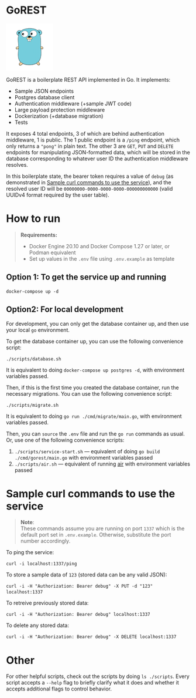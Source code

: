 # GoREST

![Gopher logo](gopher.png)

GoREST is a boilerplate REST API implemented in Go. It implements:

- Sample JSON endpoints
- Postgres database client
- Authentication middleware (+sample JWT code)
- Large payload protection middleware
- Dockerization (+database migration)
- Tests

It exposes 4 total endpoints, 3 of which are behind authentication middleware, 1 is public. The 1 public endpoint is a `/ping` endpoint, which only returns a `"pong"` in plain text. The other 3 are `GET`, `PUT` and `DELETE` endpoints for manipulating JSON-formatted data, which will be stored in the database corresponding to whatever user ID the authentication middleware resolves. 

In this boilerplate state, the bearer token requires a value of `debug` (as demonstrated in [Sample curl commands to use the service](#sample-curl-commands-to-use-the-service)), and the resolved user ID will be `00000000-0000-0000-0000-000000000000` (valid UUIDv4 format required by the user table).

# How to run

> **Requirements:**
> 
> - Docker Engine 20.10 and Docker Compose 1.27 or later, or Podman equivalent
> - Set up values in the `.env` file using `.env.example` as template

## Option 1: To get the service up and running

    docker-compose up -d

## Option2: For local development

For development, you can only get the database container up, and then use your local `go` environment.

To get the database container up, you can use the following convenience script:

    ./scripts/database.sh

It is equivalent to doing `docker-compose up postgres -d`, with environment variables passed.

Then, if this is the first time you created the database container, run the necessary migrations. You can use the following convenience script:

    ./scripts/migrate.sh

It is equivalent to doing `go run ./cmd/migrate/main.go`, with environment variables passed.

Then, you can `source` the `.env` file and run the `go run` commands as usual. Or, use one of the following convenience scripts:

1. `./scripts/service-start.sh` — equivalent of doing `go build ./cmd/gorest/main.go` with environment variables passed
2. `./scripts/air.sh` — equivalent of running [air](http://github.com/cosmtrek/air) with environment variables passed

# Sample curl commands to use the service

> **Note**:  
> These commands assume you are running on port `1337` which is the default port set in `.env.example`. Otherwise, substitute the port number accordingly.

To ping the service:

    curl -i localhost:1337/ping

To store a sample data of `123` (stored data can be any valid JSON):

    curl -i -H "Authorization: Bearer debug" -X PUT -d "123" localhost:1337

To retreive previously stored data:

    curl -i -H "Authorization: Bearer debug" localhost:1337

To delete any stored data:

    curl -i -H "Authorization: Bearer debug" -X DELETE localhost:1337

# Other

For other helpful scripts, check out the scripts by doing `ls ./scripts`. Every script accepts a `--help` flag to briefly clarify what it does and whether it accepts additional flags to control behavior.
